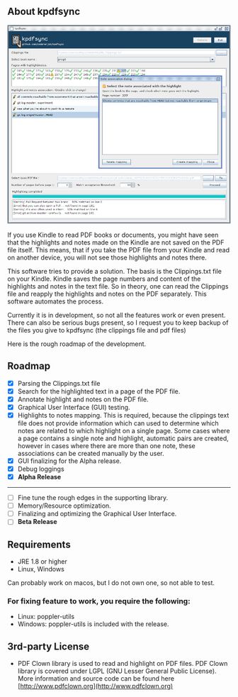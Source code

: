 ## About kpdfsync

![Screenshot](/docs/images/screenshot_alpha.png)

If you use Kindle to read PDF books or documents, you might have seen that the highlights and notes
made on the Kindle are not saved on the PDF file itself. This means, that if you take the PDF file
from your Kindle and read on another device, you will not see those highlights and notes there.

This software tries to provide a solution. The basis is the Clippings.txt file on your Kindle.
Kindle saves the page numbers and content of the highlights and notes in the text file. So in
theory, one can read the Clippings file and reapply the highlights and notes on the PDF separately.
This software automates the process.

Currently it is in development, so not all the features work or even present. There can also be
serious bugs present, so I request you to keep backup of the files you give to kpdfsync (the
clippings file and pdf files)

Here is the rough roadmap of the development.

## Roadmap

- [X] Parsing the Clippings.txt file
- [X] Search for the highlighted text in a page of the PDF file.
- [X] Annotate highlight and notes on the PDF file.
- [X] Graphical User Interface (GUI) testing.
- [X] Highlights to notes mapping. This is required, because the clippings text file does not
  provide information which can used to determine which notes are related to which highlight on a
  single page. Some cases where a page contains a single note and highlight, automatic pairs are
  created, however in cases where there are more than one note, these associations can be created
  manually by the user.
- [X] GUI finalizing for the Alpha release.
- [X] Debug loggings
- [X] **Alpha Release**

----

- [ ] Fine tune the rough edges in the supporting library.
- [ ] Memory/Resource optimization.
- [ ] Finalizing and optimizing the Graphical User Interface.
- [ ] **Beta Release**

## Requirements
- JRE 1.8 or higher
- Linux, Windows

Can probably work on macos, but I do not own one, so not able to test.

### For fixing feature to work, you require the following:
* Linux: poppler-utils
* Windows: poppler-utils is included with the release.

## 3rd-party License

* PDF Clown library is used to read and highlight on PDF files. PDF Clown library is covered under
LGPL (GNU Lesser General Public License).
More information and source code can be found here [http://www.pdfclown.org](http://www.pdfclown.org)
